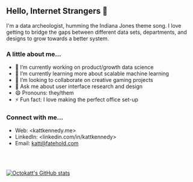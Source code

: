 ## Hello, Internet Strangers 👋

I'm a data archeologist, humming the Indiana Jones theme song.  I love getting to bridge the gaps between different data sets, departments, and designs to grow towards a better system.  


### A little about me...

- 🔭 I’m currently working on product/growth data science
- 🌱 I’m currently learning more about scalable machine learning
- 👯 I’m looking to collaborate on creative gaming projects
- 💬 Ask me about user interface research and design
- 😄 Pronouns: they/them
- ⚡ Fun fact: I love making the perfect office set-up


### Connect with me...

* Web: <kattkennedy.me>
* LinkedIn: <linkedin.com/in/kattkennedy>
* Email: katt@fatehold.com

<br> <br>

[![Octokatt's GitHub stats](https://github-readme-stats.vercel.app/api?username=octokatt)](https://github.com/anuraghazra/github-readme-stats)

[website]: http://kattkennedy.me
[medium]: https://medium.com/@octokatt/
[linkedin]: https://www.linkedin.com/in/kattkennedy/
